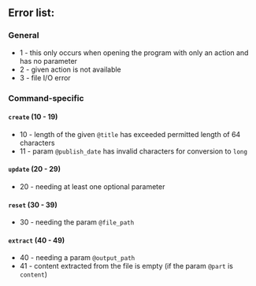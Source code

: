 ## Error list:
### General
- 1 - this only occurs when opening the program with only an action and has no parameter
- 2 - given action is not available
- 3 - file I/O error

### Command-specific
#### `create` (10 - 19) 
- 10 - length of the given `@title` has exceeded permitted length of 64 characters
- 11 - param `@publish_date` has invalid characters for conversion to `long`

#### `update` (20 - 29)
- 20 - needing at least one optional parameter

#### `reset` (30 - 39)
- 30 - needing the param `@file_path`

#### `extract` (40 - 49)
- 40 - needing a param `@output_path`
- 41 - content extracted from the file is empty (if the param `@part` is `content`)

